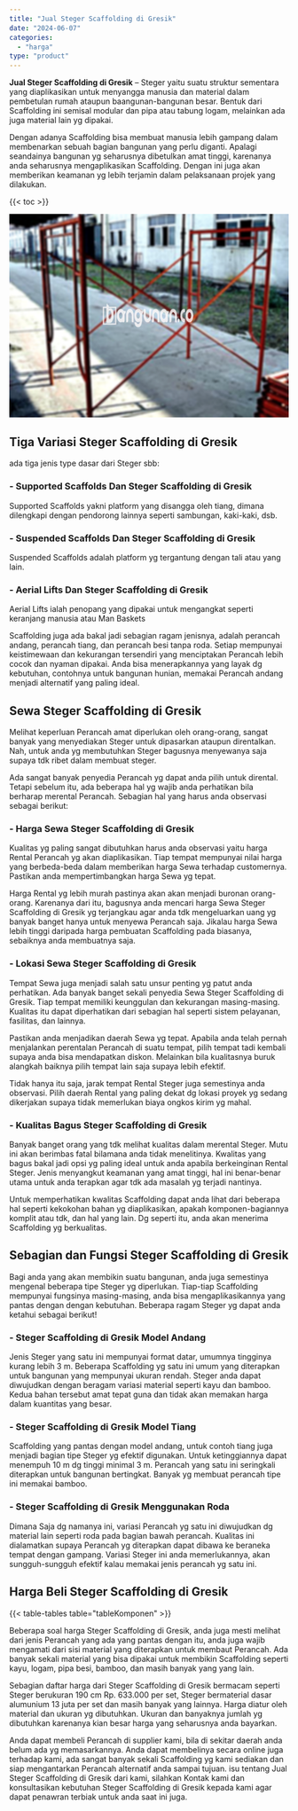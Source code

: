 ```yaml
---
title: "Jual Steger Scaffolding di Gresik"
date: "2024-06-07"
categories: 
  - "harga"
type: "product"
---
```


**Jual Steger Scaffolding di Gresik** – Steger yaitu suatu struktur sementara yang diaplikasikan untuk menyangga manusia dan material dalam pembetulan rumah ataupun baangunan-bangunan besar. Bentuk dari Scaffolding ini semisal modular dan pipa atau tabung logam, melainkan ada juga material lain yg dipakai.

Dengan adanya Scaffolding bisa membuat manusia lebih gampang dalam membenarkan sebuah bagian bangunan yang perlu diganti. Apalagi seandainya bangunan yg seharusnya dibetulkan amat tinggi, karenanya anda seharusnya mengaplikasikan Scaffolding. Dengan ini juga akan memberikan keamanan yg lebih terjamin dalam pelaksanaan projek yang dilakukan.

{{< toc >}}

![Jual Steger Scaffolding di Gresik](/images/sewa-scaffolding-steger-29.png)

## Tiga Variasi Steger Scaffolding di Gresik

ada tiga jenis type dasar dari Steger sbb:

### \- Supported Scaffolds Dan Steger Scaffolding di Gresik

Supported Scaffolds yakni platform yang disangga oleh tiang, dimana dilengkapi dengan pendorong lainnya seperti sambungan, kaki-kaki, dsb.

### \- Suspended Scaffolds Dan Steger Scaffolding di Gresik

Suspended Scaffolds adalah platform yg tergantung dengan tali atau yang lain.

### \- Aerial Lifts Dan Steger Scaffolding di Gresik

Aerial Lifts ialah penopang yang dipakai untuk mengangkat seperti keranjang manusia atau Man Baskets

Scaffolding juga ada bakal jadi sebagian ragam jenisnya, adalah perancah andang, perancah tiang, dan perancah besi tanpa roda. Setiap mempunyai keistimewaan dan kekurangan tersendiri yang menciptakan Perancah lebih cocok dan nyaman dipakai. Anda bisa menerapkannya yang layak dg kebutuhan, contohnya untuk bangunan hunian, memakai Perancah andang menjadi alternatif yang paling ideal.

## Sewa Steger Scaffolding di Gresik

Melihat keperluan Perancah amat diperlukan oleh orang-orang, sangat banyak yang menyediakan Steger untuk dipasarkan ataupun direntalkan. Nah, untuk anda yg membutuhkan Steger bagusnya menyewanya saja supaya tdk ribet dalam membuat steger.

Ada sangat banyak penyedia Perancah yg dapat anda pilih untuk dirental. Tetapi sebelum itu, ada beberapa hal yg wajib anda perhatikan bila berharap merental Perancah. Sebagian hal yang harus anda observasi sebagai berikut:

### \- Harga Sewa Steger Scaffolding di Gresik

Kualitas yg paling sangat dibutuhkan harus anda observasi yaitu harga Rental Perancah yg akan diaplikasikan. Tiap tempat mempunyai nilai harga yang berbeda-beda dalam memberikan harga Sewa terhadap customernya. Pastikan anda mempertimbangkan harga Sewa yg tepat.

Harga Rental yg lebih murah pastinya akan akan menjadi buronan orang-orang. Karenanya dari itu, bagusnya anda mencari harga Sewa Steger Scaffolding di Gresik yg terjangkau agar anda tdk mengeluarkan uang yg banyak banget hanya untuk menyewa Perancah saja. Jikalau harga Sewa lebih tinggi daripada harga pembuatan Scaffolding pada biasanya, sebaiknya anda membuatnya saja.

### \- Lokasi Sewa Steger Scaffolding di Gresik

Tempat Sewa juga menjadi salah satu unsur penting yg patut anda perhatikan. Ada banyak banget sekali penyedia Sewa Steger Scaffolding di Gresik. Tiap tempat memiliki keunggulan dan kekurangan masing-masing. Kualitas itu dapat diperhatikan dari sebagian hal seperti sistem pelayanan, fasilitas, dan lainnya.

Pastikan anda menjadikan daerah Sewa yg tepat. Apabila anda telah pernah menjalankan perentalan Perancah di suatu tempat, pilih tempat tadi kembali supaya anda bisa mendapatkan diskon. Melainkan bila kualitasnya buruk alangkah baiknya pilih tempat lain saja supaya lebih efektif.

Tidak hanya itu saja, jarak tempat Rental Steger juga semestinya anda observasi. Pilih daerah Rental yang paling dekat dg lokasi proyek yg sedang dikerjakan supaya tidak memerlukan biaya ongkos kirim yg mahal.

### \- Kualitas Bagus Steger Scaffolding di Gresik

Banyak banget orang yang tdk melihat kualitas dalam merental Steger. Mutu ini akan berimbas fatal bilamana anda tidak menelitinya. Kwalitas yang bagus bakal jadi opsi yg paling ideal untuk anda apabila berkeinginan Rental Steger. Jenis menyangkut keamanan yang amat tinggi, hal ini benar-benar utama untuk anda terapkan agar tdk ada masalah yg terjadi nantinya.

Untuk memperhatikan kwalitas Scaffolding dapat anda lihat dari beberapa hal seperti kekokohan bahan yg diaplikasikan, apakah komponen-bagiannya komplit atau tdk, dan hal yang lain. Dg seperti itu, anda akan menerima Scaffolding yg berkualitas.

## Sebagian dan Fungsi Steger Scaffolding di Gresik

Bagi anda yang akan membikin suatu bangunan, anda juga semestinya mengenal beberapa tipe Steger yg diperlukan. Tiap-tiap Scaffolding mempunyai fungsinya masing-masing, anda bisa mengaplikasikannya yang pantas dengan dengan kebutuhan. Beberapa ragam Steger yg dapat anda ketahui sebagai berikut!

### \- Steger Scaffolding di Gresik Model Andang

Jenis Steger yang satu ini mempunyai format datar, umumnya tingginya kurang lebih 3 m. Beberapa Scaffolding yg satu ini umum yang diterapkan untuk bangunan yang mempunyai ukuran rendah. Steger anda dapat diwujudkan dengan beragam variasi material seperti kayu dan bamboo. Kedua bahan tersebut amat tepat guna dan tidak akan memakan harga dalam kuantitas yang besar.

### \- Steger Scaffolding di Gresik Model Tiang

Scaffolding yang pantas dengan model andang, untuk contoh tiang juga menjadi bagian tipe Steger yg efektif digunakan. Untuk ketinggiannya dapat menempuh 10 m dg tinggi minimal 3 m. Perancah yang satu ini seringkali diterapkan untuk bangunan bertingkat. Banyak yg membuat perancah tipe ini memakai bamboo.

### \- Steger Scaffolding di Gresik Menggunakan Roda

Dimana Saja dg namanya ini, variasi Perancah yg satu ini diwujudkan dg material lain seperti roda pada bagian bawah perancah. Kualitas ini dialamatkan supaya Perancah yg diterapkan dapat dibawa ke beraneka tempat dengan gampang. Variasi Steger ini anda memerlukannya, akan sungguh-sungguh efektif kalau memakai jenis perancah yg satu ini.

## Harga Beli Steger Scaffolding di Gresik

{{< table-tables table="tableKomponen" >}}

Beberapa soal harga Steger Scaffolding di Gresik, anda juga mesti melihat dari jenis Perancah yang ada yang pantas dengan itu, anda juga wajib mengamati dari sisi material yang diterapkan untuk membaut Perancah. Ada banyak sekali material yang bisa dipakai untuk membikin Scaffolding seperti kayu, logam, pipa besi, bamboo, dan masih banyak yang yang lain.

Sebagian daftar harga dari Steger Scaffolding di Gresik bermacam seperti Steger berukuran 190 cm Rp. 633.000 per set, Steger bermaterial dasar alumunium 13 juta per set dan masih banyak yang lainnya. Harga diatur oleh material dan ukuran yg dibutuhkan. Ukuran dan banyaknya jumlah yg dibutuhkan karenanya kian besar harga yang seharusnya anda bayarkan.

Anda dapat membeli Perancah di supplier kami, bila di sekitar daerah anda belum ada yg memasarkannya. Anda dapat membelinya secara online juga terhadap kami, ada sangat banyak sekali Scaffolding yg kami sediakan dan siap mengantarkan Perancah alternatif anda sampai tujuan. isu tentang Jual Steger Scaffolding di Gresik dari kami, silahkan Kontak kami dan konsultasikan kebutuhan Steger Scaffolding di Gresik kepada kami agar dapat penawran terbiak untuk anda saat ini juga.

